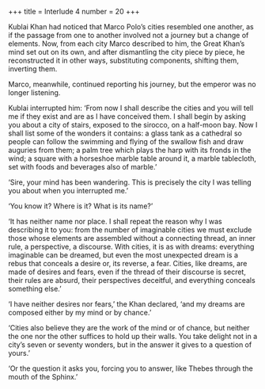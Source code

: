 +++
title = Interlude 4
number = 20
+++

Kublai Khan had noticed that Marco Polo’s cities resembled one another, as if the passage from one to another involved not a journey but a change of elements. Now, from each city Marco described to him, the Great Khan’s mind set out on its own, and after dismantling the city piece by piece, he reconstructed it in other ways, substituting components, shifting them, inverting them.

Marco, meanwhile, continued reporting his journey, but the emperor was no longer listening.

Kublai interrupted him: ‘From now I shall describe the cities and you will tell me if they exist and are as I have conceived them. I shall begin by asking you about a city of stairs, exposed to the sirocco, on a half-moon bay. Now I shall list some of the wonders it contains: a glass tank as a cathedral so people can follow the swimming and flying of the swallow fish and draw auguries from them; a palm tree which plays the harp with its fronds in the wind; a square with a horseshoe marble table around it, a marble tablecloth, set with foods and beverages also of marble.’

‘Sire, your mind has been wandering. This is precisely the city I was telling you about when you interrupted me.’

‘You know it? Where is it? What is its name?’

‘It has neither name nor place. I shall repeat the reason why I was describing it to you: from the number of imaginable cities we must exclude those whose elements are assembled without a connecting thread, an inner rule, a perspective, a discourse. With cities, it is as with dreams: everything imaginable can be dreamed, but even the most unexpected dream is a rebus that conceals a desire or, its reverse, a fear. Cities, like dreams, are made of desires and fears, even if the thread of their discourse is secret, their rules are absurd, their perspectives deceitful, and everything conceals something else.’

‘I have neither desires nor fears,’ the Khan declared, ‘and my dreams are composed either by my mind or by chance.’

‘Cities also believe they are the work of the mind or of chance, but neither the one nor the other suffices to hold up their walls. You take delight not in a city’s seven or seventy wonders, but in the answer it gives to a question of yours.’

‘Or the question it asks you, forcing you to answer, like Thebes through the mouth of the Sphinx.’